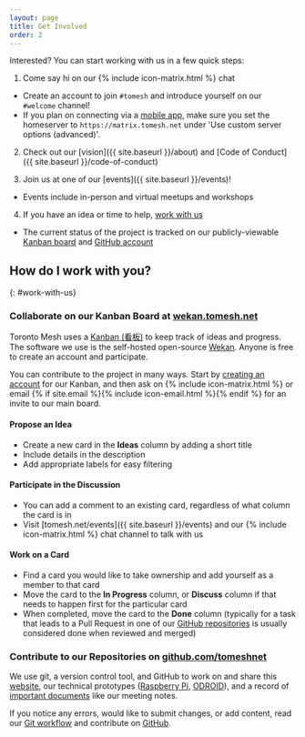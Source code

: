 ```yaml
---
layout: page
title: Get Involved
order: 2
---
```


Interested? You can start working with us in a few quick steps:

1. Come say hi on our {% include icon-matrix.html %} chat
  - Create an account to join `#tomesh` and introduce yourself on our `#welcome` channel!
  - If you plan on connecting via a [mobile app](https://riot.im/), make sure you set the homeserver to `https://matrix.tomesh.net` under 'Use custom server options (advanced)'.

2. Check out our [vision]({{ site.baseurl }}/about) and [Code of Conduct]({{ site.baseurl }}/code-of-conduct)

3. Join us at one of our [events]({{ site.baseurl }}/events)!
  - Events include in-person and virtual meetups and workshops

4. If you have an idea or time to help, [work with us](#work-with-us)
  - The current status of the project is tracked on our publicly-viewable [Kanban board](https://wekan.tomesh.net/b/LWS8X7sGFXqDgZ7ag/tomesh-net) and [GitHub account](https://github.com/tomeshnet)

## How do I work with you?
{: #work-with-us}

### Collaborate on our Kanban Board at [wekan.tomesh.net](https://wekan.tomesh.net)
Toronto Mesh uses a [Kanban (看板)](https://en.wikipedia.org/wiki/Kanban) to keep track of ideas and progress. The software we use is the self-hosted open-source [Wekan](https://github.com/wekan/wekan). Anyone is free to create an account and participate.

You can contribute to the project in many ways. Start by [creating an account](https://wekan.tomesh.net) for our Kanban, and then ask on {% include icon-matrix.html %} or email {% if site.email %}{% include icon-email.html %}{% endif %} for an invite to our main board.

#### Propose an Idea

- Create a new card in the **Ideas** column by adding a short title
- Include details in the description
- Add appropriate labels for easy filtering

#### Participate in the Discussion

- You can add a comment to an existing card, regardless of what column the card is in
- Visit [tomesh.net/events]({{ site.baseurl }}/events) and our {% include icon-matrix.html %} chat channel to talk with us

#### Work on a Card

- Find a card you would like to take ownership and add yourself as a member to that card
- Move the card to the **In Progress** column, or **Discuss** column if that needs to happen first for the particular card
- When completed, move the card to the **Done** column (typically for a task that leads to a Pull Request in one of our [GitHub repositories](https://github.com/tomeshnet/) is usually considered done when reviewed and merged)

### Contribute to our Repositories on [github.com/tomeshnet](https://github.com/tomeshnet/)
We use git, a version control tool, and GitHub to work on and share this [website](https://github.com/tomeshnet/tomesh.net), our technical prototypes ([Raspberry Pi](https://github.com/tomeshnet/prototype-cjdns-pi2), [ODROID](https://github.com/tomeshnet/prototype-cjdns-odroidc2)), and a record of [important documents](https://github.com/tomeshnet/documents) like our meeting notes.

If you notice any errors, would like to submit changes, or add content, read our [Git workflow](https://github.com/tomeshnet/documents/blob/master/CONTRIBUTING.md) and contribute on [GitHub](https://github.com/tomeshnet/).
